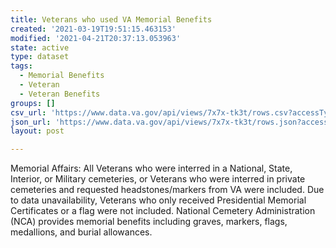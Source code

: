 ```yaml
---
title: Veterans who used VA Memorial Benefits
created: '2021-03-19T19:51:15.463153'
modified: '2021-04-21T20:37:13.053963'
state: active
type: dataset
tags:
  - Memorial Benefits
  - Veteran
  - Veteran Benefits
groups: []
csv_url: 'https://www.data.va.gov/api/views/7x7x-tk3t/rows.csv?accessType=DOWNLOAD'
json_url: 'https://www.data.va.gov/api/views/7x7x-tk3t/rows.json?accessType=DOWNLOAD'
layout: post

---
```

Memorial Affairs: All Veterans who were interred in a National, State, Interior, or Military cemeteries, or Veterans who were interred in private cemeteries and requested headstones/markers from VA were included. Due to data unavailability, Veterans who only received Presidential Memorial Certificates or a flag were not included. National Cemetery Administration (NCA) provides memorial benefits including graves, markers, flags, medallions, and burial allowances.
